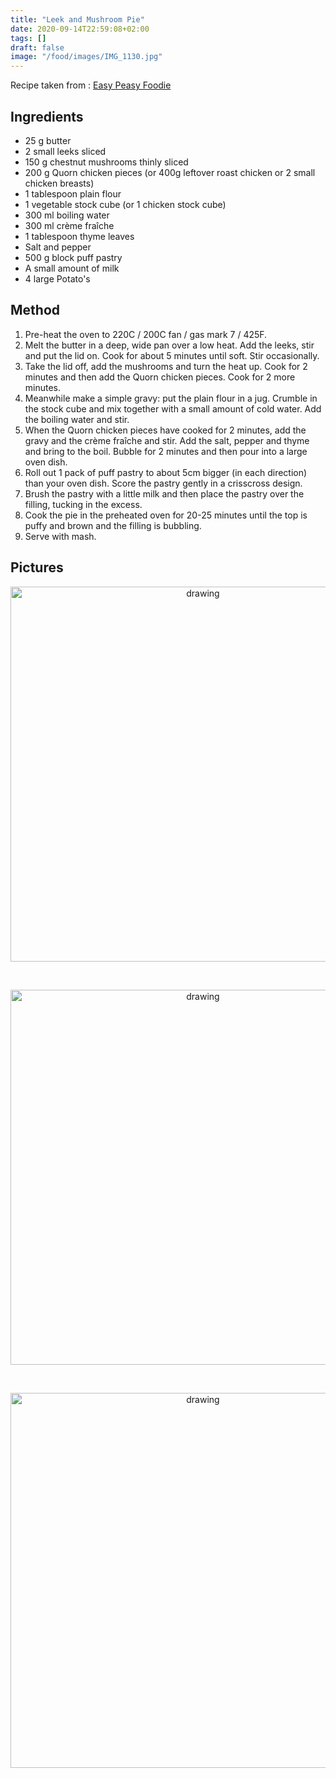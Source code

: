 ```yaml
---
title: "Leek and Mushroom Pie"
date: 2020-09-14T22:59:08+02:00
tags: []
draft: false
image: "/food/images/IMG_1130.jpg"
---
```


Recipe taken from : 
<a href=https://www.easypeasyfoodie.com/quorn-chicken-pie/#wprm-recipe-container-8784 target="_blank">Easy Peasy Foodie</a>

## Ingredients 

* 25 g butter
* 2 small leeks sliced
* 150 g chestnut mushrooms thinly sliced
* 200 g Quorn chicken pieces (or 400g leftover roast chicken or 2 small chicken breasts)
* 1 tablespoon plain flour
* 1 vegetable stock cube (or 1 chicken stock cube)
* 300 ml boiling water
* 300 ml crème fraîche
* 1 tablespoon thyme leaves
* Salt and pepper
* 500 g block puff pastry
* A small amount of milk
* 4 large Potato's 


## Method 

1. Pre-heat the oven to 220C / 200C fan / gas mark 7 / 425F.
2. Melt the butter in a deep, wide pan over a low heat. Add the leeks, stir and put the lid on. Cook for about 5 minutes until soft. Stir occasionally.
3. Take the lid off, add the mushrooms and turn the heat up. Cook for 2 minutes and then add the Quorn chicken pieces. Cook for 2 more minutes.
4. Meanwhile make a simple gravy: put the plain flour in a jug. Crumble in the stock cube and mix together with a small amount of cold water. Add the boiling water and stir.
5. When the Quorn chicken pieces have cooked for 2 minutes, add the gravy and the crème fraîche and stir. Add the salt, pepper and thyme and bring to the boil. Bubble for 2 minutes and then pour into a large oven dish.
6. Roll out 1 pack of puff pastry to about 5cm bigger (in each direction) than your oven dish. Score the pastry gently in a crisscross design.
7. Brush the pastry with a little milk and then place the pastry over the filling, tucking in the excess.
8. Cook the pie in the preheated oven for 20-25 minutes until the top is puffy and brown and the filling is bubbling.
9. Serve with mash.


## Pictures

<p align="center"> 
<img src="/food/images/IMG_1130.jpg" alt="drawing" width="600"/>
</p>
<br>

<p align="center"> 
<img src="/food/images/IMG_1133.jpg" alt="drawing" width="600"/>
</p>
<br>

<p align="center"> 
<img src="/food/images/IMG_1136.jpg" alt="drawing" width="600"/>
</p>
<br>